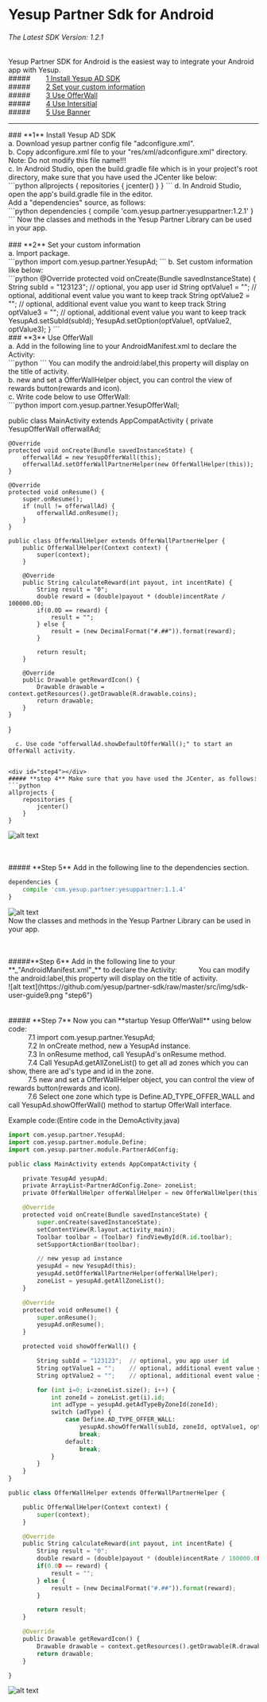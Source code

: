 # Yesup Partner Sdk for Android
###### The Latest SDK Version: 1.2.1
Yesup Partner SDK for Android is the easiest way to integrate your Android app with Yesup.<br/>
#####&nbsp;&nbsp;&nbsp;&nbsp;&nbsp;&nbsp;&nbsp;&nbsp;[1 Install Yesup AD SDK](#step1)<br/>
#####&nbsp;&nbsp;&nbsp;&nbsp;&nbsp;&nbsp;&nbsp;&nbsp;[2 Set your custom information](#step2)<br/>
#####&nbsp;&nbsp;&nbsp;&nbsp;&nbsp;&nbsp;&nbsp;&nbsp;[3 Use OfferWall](#step3)<br/>
#####&nbsp;&nbsp;&nbsp;&nbsp;&nbsp;&nbsp;&nbsp;&nbsp;[4 Use Intersitial](#step4)<br/>
#####&nbsp;&nbsp;&nbsp;&nbsp;&nbsp;&nbsp;&nbsp;&nbsp;[5 Use Banner](#step5)<br/>
<hr/>

<div id="step1"></div>
### **1** Install Yesup AD SDK<br/>
  a. Download yesup partner config file "adconfigure.xml".<br/>
  b. Copy adconfigure.xml file to your "res/xml/adconfigure.xml" directory.<br/>
     Note: Do not modify this file name!!!<br/>
  c. In Android Studio, open the build.gradle file which is in your project's root directory,
     make sure that you have used the JCenter like below:<br/>
```python
     allprojects {
         repositories {
             jcenter()
         }
     }
```
  d. In Android Studio, open the app's build.gradle file in the editor.<br/>
     Add a "dependencies" source, as follows:<br/>
```python
     dependencies {
         compile 'com.yesup.partner:yesuppartner:1.2.1'
     }
```
  Now the classes and methods in the Yesup Partner Library can be used in your app.<br/><br/>

<div id="step2"></div>
### **2** Set your custom information<br/>
  a. Import package.<br/>
```python
    import com.yesup.partner.YesupAd;
```
  b. Set custom information like below:<br/>
```python
    @Override
    protected void onCreate(Bundle savedInstanceState) {
        String subId = "123123";  // optional, you app user id
        String optValue1 = "";    // optional, additional event value you want to keep track
        String optValue2 = "";    // optional, additional event value you want to keep track
        String optValue3 = "";    // optional, additional event value you want to keep track
        YesupAd.setSubId(subId);
        YesupAd.setOption(optValue1, optValue2, optValue3);
    }
```

<div id="step3"></div>
### **3** Use OfferWall<br/>
  a. Add in the following line to your AndroidManifest.xml to declare the Activity:<br/>
```python
     <activity android:name="com.yesup.ad.offerwall.OfferWallActivity" android:label="Offer Wall" />
```
     You can modify the android:label,this property will display on the title of activity.<br/>
  b. new and set a OfferWallHelper object, you can control the view of rewards button(rewards and icon).<br/>
  c. Write code below to use OfferWall:<br/>
```python
import com.yesup.partner.YesupOfferWall;

public class MainActivity extends AppCompatActivity {
    private YesupOfferWall offerwallAd;

    @Override
    protected void onCreate(Bundle savedInstanceState) {
        offerwallAd = new YesupOfferWall(this);
        offerwallAd.setOfferWallPartnerHelper(new OfferWallHelper(this));
    }

    @Override
    protected void onResume() {
        super.onResume();
        if (null != offerwallAd) {
            offerwallAd.onResume();
        }
    }

    public class OfferWallHelper extends OfferWallPartnerHelper {
        public OfferWallHelper(Context context) {
            super(context);
        }

        @Override
        public String calculateReward(int payout, int incentRate) {
            String result = "0";
            double reward = (double)payout * (double)incentRate / 100000.0D;
            if(0.0D == reward) {
                result = "";
            } else {
                result = (new DecimalFormat("#.##")).format(reward);
            }

            return result;
        }

        @Override
        public Drawable getRewardIcon() {
            Drawable drawable = context.getResources().getDrawable(R.drawable.coins);
            return drawable;
        }
    }
}
```
  c. Use code "offerwallAd.showDefaultOfferWall();" to start an OfferWall activity.


<div id="step4"></div>
##### **step 4** Make sure that you have used the JCenter, as follows:
```python
allprojects {
    repositories {
        jcenter()
    }
}
```
![alt text](https://github.com/yesup/partner-sdk/raw/master/src/img/sdk-user-guide2.png "step4")<br/><br/><br/>
<div id="step5"></div>
##### **Step 5** Add in the following line to the dependencies section.

```python
dependencies {
    compile 'com.yesup.partner:yesuppartner:1.1.4'
}
```
![alt text](https://github.com/yesup/partner-sdk/raw/master/src/img/sdk-user-guide8.png "step5")<br/>
Now the classes and methods in the Yesup Partner Library can be used in your app.<br/><br/><br/>

<div id="step6"></div>
#####**Step 6** Add in the following line to your **_"AndroidManifest.xml"_** to declare the Activity:
&nbsp;&nbsp;&nbsp;&nbsp;&nbsp;&nbsp;&nbsp;&nbsp;&nbsp;&nbsp;You can modify the android:label,this property will display on the title of activity.<br/>

<activity android:name="com.yesup.partner.OfferWallActivity" android:label="OfferWall" />
![alt text](https://github.com/yesup/partner-sdk/raw/master/src/img/sdk-user-guide9.png "step6")<br/><br/><br/>

<div id="step7"></div>
##### **Step 7** Now you can **startup Yesup OfferWall** using below code:<br/>
&nbsp;&nbsp;&nbsp;&nbsp;&nbsp;&nbsp;&nbsp;&nbsp;&nbsp;&nbsp;7.1 import com.yesup.partner.YesupAd;<br/>
&nbsp;&nbsp;&nbsp;&nbsp;&nbsp;&nbsp;&nbsp;&nbsp;&nbsp;&nbsp;7.2 In onCreate method, new a YesupAd instance.<br/>
&nbsp;&nbsp;&nbsp;&nbsp;&nbsp;&nbsp;&nbsp;&nbsp;&nbsp;&nbsp;7.3 In onResume method, call YesupAd's onResume method.<br/>
&nbsp;&nbsp;&nbsp;&nbsp;&nbsp;&nbsp;&nbsp;&nbsp;&nbsp;&nbsp;7.4 Call YesupAd.getAllZoneList() to get all ad zones which you can show, there are ad's type and id in the zone.<br/>
&nbsp;&nbsp;&nbsp;&nbsp;&nbsp;&nbsp;&nbsp;&nbsp;&nbsp;&nbsp;7.5 new and set a OfferWallHelper object, you can control the view of rewards button(rewards and icon).<br/>
&nbsp;&nbsp;&nbsp;&nbsp;&nbsp;&nbsp;&nbsp;&nbsp;&nbsp;&nbsp;7.6 Select one zone which type is Define.AD_TYPE_OFFER_WALL and call YesupAd.showOfferWall() method to startup OfferWall interface.<br/>

Example code:(Entire code in the DemoActivity.java)
```python
import com.yesup.partner.YesupAd;
import com.yesup.partner.module.Define;
import com.yesup.partner.module.PartnerAdConfig;

public class MainActivity extends AppCompatActivity {

    private YesupAd yesupAd;
    private ArrayList<PartnerAdConfig.Zone> zoneList;
    private OfferWallHelper offerWallHelper = new OfferWallHelper(this);

    @Override
    protected void onCreate(Bundle savedInstanceState) {
        super.onCreate(savedInstanceState);
        setContentView(R.layout.activity_main);
        Toolbar toolbar = (Toolbar) findViewById(R.id.toolbar);
        setSupportActionBar(toolbar);

        // new yesup ad instance
        yesupAd = new YesupAd(this);
        yesupAd.setOfferWallPartnerHelper(offerWallHelper);
        zoneList = yesupAd.getAllZoneList();
    }

    @Override
    protected void onResume() {
        super.onResume();
        yesupAd.onResume();
    }

    protected void showOfferWall() {

        String subId = "123123";  // optional, you app user id
        String optValue1 = "";    // optional, additional event value you want to keep track
        String optValue2 = "";    // optional, additional event value you want to keep track

        for (int i=0; i<zoneList.size(); i++) {
            int zoneId = zoneList.get(i).id;
            int adType = yesupAd.getAdTypeByZoneId(zoneId);
            switch (adType) {
                case Define.AD_TYPE_OFFER_WALL:
                    yesupAd.showOfferWall(subId, zoneId, optValue1, optValue2);
                    break;
                default:
                    break;
            }
        }
    }
}

public class OfferWallHelper extends OfferWallPartnerHelper {

    public OfferWallHelper(Context context) {
        super(context);
    }

    @Override
    public String calculateReward(int payout, int incentRate) {
        String result = "0";
        double reward = (double)payout * (double)incentRate / 100000.0D;
        if(0.0D == reward) {
            result = "";
        } else {
            result = (new DecimalFormat("#.##")).format(reward);
        }

        return result;
    }

    @Override
    public Drawable getRewardIcon() {
        Drawable drawable = context.getResources().getDrawable(R.drawable.coins);
        return drawable;
    }

}

```
![alt text](https://github.com/yesup/partner-sdk/raw/master/src/img/sdk-user-guide4.png "step7")<br/><br/><br/>
